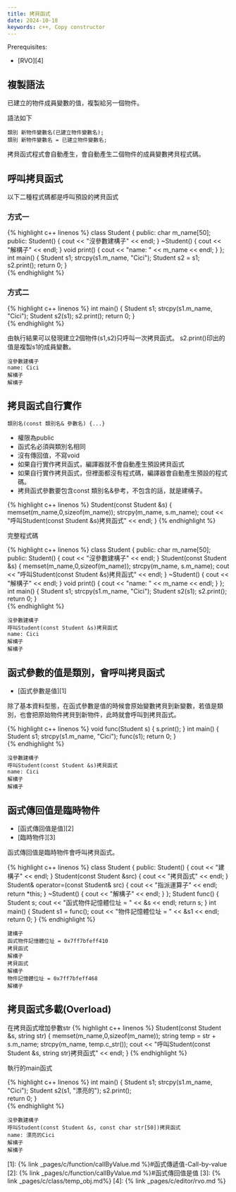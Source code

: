 ```yaml
---
title: 拷貝函式
date: 2024-10-18
keywords: c++, Copy constructor
---
```


Prerequisites:
- [RVO][4]

## 複製語法

已建立的物件成員變數的值，複製給另一個物件。

語法如下
```
類別 新物件變數名(已建立物件變數名);
類別 新物件變數名 = 已建立物件變數名;
```

拷貝函式程式會自動產生，會自動產生二個物件的成員變數拷貝程式碼。

## 呼叫拷貝函式

以下二種程式碼都是呼叫預設的拷貝函式

### 方式一

{% highlight c++ linenos %}
class Student {
public:
  char m_name[50];
public:
  Student() {
    cout << "沒參數建構子" << endl;
  }
  ~Student() {
    cout << "解構子" << endl;
  }
  void print() {
    cout << "name: " << m_name << endl;
  }
};
int main() {
  Student s1;
  strcpy(s1.m_name, "Cici");
  Student s2 = s1;
  s2.print();
  return 0;
}  
{% endhighlight %}

### 方式二

{% highlight c++ linenos %}
int main() {
  Student s1;
  strcpy(s1.m_name, "Cici");
  Student s2(s1);
  s2.print();
  return 0;
}  
{% endhighlight %}

由執行結果可以發現建立2個物件(s1,s2)只呼叫一次拷貝函式。
s2.print()印出的值是複製s1的成員變數。

```
沒參數建構子
name: Cici
解構子
解構子
```

## 拷貝函式自行實作

```
類別名(const 類別名& 參數名) {...}
```

- 權限為public
- 函式名必須與類別名相同
- 沒有傳回值，不寫void
- 如果自行實作拷貝函式，編譯器就不會自動產生預設拷貝函式
- 如果自行實作拷貝函式，但裡面都沒有程式碼，編譯器會自動產生預設的程式碼。
- 拷貝函式參數要包含const 類別名&參考，不包含的話，就是建構子。

{% highlight c++ linenos %}
  Student(const Student &s) {
    memset(m_name,0,sizeof(m_name));
    strcpy(m_name, s.m_name);
    cout << "呼叫Student(const Student &s)拷貝函式" << endl;
  }
{% endhighlight %}

完整程式碼

{% highlight c++ linenos %}
class Student {
public:
  char m_name[50];
public:
  Student() {
    cout << "沒參數建構子" << endl;
  }
  Student(const Student &s) {
    memset(m_name,0,sizeof(m_name));
    strcpy(m_name, s.m_name);
    cout << "呼叫Student(const Student &s)拷貝函式" << endl;
  }
  ~Student() {
    cout << "解構子" << endl;
  }
  void print() {
    cout << "name: " << m_name << endl;
  }
};
int main() {
  Student s1;
  strcpy(s1.m_name, "Cici");
  Student s2(s1);
  s2.print();
  return 0;
}  
{% endhighlight %}

```
沒參數建構子
呼叫Student(const Student &s)拷貝函式
name: Cici
解構子
解構子
```

## 函式參數的值是類別，會呼叫拷貝函式

- [函式參數是值][1]

除了基本資料型態，在函式參數是值的時候會原始變數拷貝到新變數，若值是類別，也會把原始物件拷貝到新物件，此時就會呼叫到拷貝函式。

{% highlight c++ linenos %}
void func(Student s) {
  s.print();
}
int main() {
  Student s1;
  strcpy(s1.m_name, "Cici");
  func(s1);
  return 0;
}  
{% endhighlight %}

```
沒參數建構子
呼叫Student(const Student &s)拷貝函式
name: Cici
解構子
解構子
```
## 函式傳回值是臨時物件

- [函式傳回值是值][2]
- [臨時物件][3]

函式傳回值是臨時物件會呼叫拷貝函式。

{% highlight c++ linenos %}
class Student {
public:
  Student() {
    cout << "建構子" << endl;
  }
  Student(const Student &src) {
    cout << "拷貝函式" << endl;
  }
  Student& operator=(const Student& src) {
    cout << "指派運算子" << endl;
    return *this;
  }
  ~Student() {
    cout << "解構子" << endl;
  }
};
Student func() {
  Student s;
  cout << "函式物件記憶體位址 = " << &s << endl;
  return s;
}
int main() {
  Student s1 = func();
  cout << "物件記憶體位址 = " << &s1 << endl;
  return 0;
}
{% endhighlight %}  

```
建構子
函式物件記憶體位址 = 0x7ff7bfeff410
拷貝函式
解構子
拷貝函式
解構子
物件記憶體位址 = 0x7ff7bfeff468
解構子
```  

## 拷貝函式多載(Overload)

在拷貝函式增加參數str
{% highlight c++ linenos %}
  Student(const Student &s, string str) {
    memset(m_name,0,sizeof(m_name));
    string temp = str + s.m_name;
    strcpy(m_name, temp.c_str());
    cout << "呼叫Student(const Student &s, string str)拷貝函式" << endl;
  }
{% endhighlight %}  

執行的main函式

{% highlight c++ linenos %}
int main() {
  Student s1;
  strcpy(s1.m_name, "Cici");
  Student s2(s1, "漂亮的");
  s2.print();  
  return 0;
}  
{% endhighlight %} 

```
沒參數建構子
呼叫Student(const Student &s, const char str[50])拷貝函式
name: 漂亮的Cici
解構子
解構子
```   

[1]: {% link _pages/c/function/callByValue.md %}#函式傳遞值-Call-by-value
[2]: {% link _pages/c/function/callByValue.md %}#函式傳回值是值
[3]: {% link _pages/c/class/temp_obj.md%}
[4]: {% link _pages/c/editor/rvo.md %}